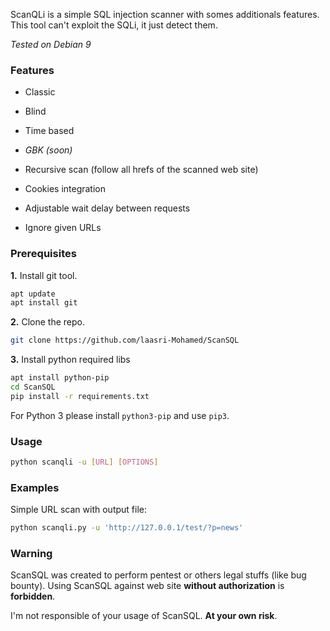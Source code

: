 ScanQLi is a simple SQL injection scanner with somes additionals features.
This tool can't exploit the SQLi, it just detect them.

_Tested on Debian 9_

### Features

* Classic
* Blind
* Time based
* _GBK (soon)_

* Recursive scan (follow all hrefs of the scanned web site)
* Cookies integration
* Adjustable wait delay between requests
* Ignore given URLs

### Prerequisites

**1.** Install git tool.

```bash
apt update
apt install git
```

**2.** Clone the repo.

```bash
git clone https://github.com/laasri-Mohamed/ScanSQL
```

**3.** Install python required libs

```bash
apt install python-pip
cd ScanSQL
pip install -r requirements.txt
```

For Python 3 please install `python3-pip` and use `pip3`.

### Usage


```bash
python scanqli -u [URL] [OPTIONS]
```

### Examples

Simple URL scan with output file:

```bash
python scanqli.py -u 'http://127.0.0.1/test/?p=news' 
```


### Warning

ScanSQL was created to perform pentest or others legal stuffs (like bug bounty).
Using ScanSQL against web site **without authorization** is **forbidden**. 

I'm not responsible of your usage of ScanSQL.
**At your own risk**.